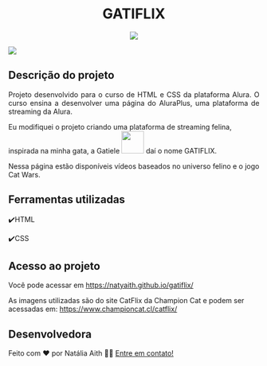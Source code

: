 <h1 align="center">GATIFLIX</h1>
<p align="center">
<img src="http://img.shields.io/static/v1?label=STATUS&message=CONCLUIDO&color=GREEN&style=for-the-badge"/>
</p>

<img src="https://user-images.githubusercontent.com/61480327/208012011-ea851597-9900-457b-8f6a-6bd50f87592d.jpg">

## Descrição do projeto 

<p align="justify">
  Projeto desenvolvido para o curso de HTML e CSS da plataforma Alura.
  O curso ensina a desenvolver uma página do AluraPlus, uma plataforma de streaming da Alura. 
  
  Eu modifiquei o projeto criando uma plataforma de streaming felina, inspirada na minha gata, a Gatiele <img src="https://user-images.githubusercontent.com/61480327/208012112-eca34688-36ac-4f72-b696-1d7a0d48fa3b.png" width="45px"> daí o nome GATIFLIX.

  
  Nessa página estão disponíveis vídeos baseados no universo felino e o jogo Cat Wars.

</p>

## Ferramentas utilizadas
:heavy_check_mark:HTML

:heavy_check_mark:CSS
###

## Acesso ao projeto

Você pode acessar em https://natyaith.github.io/gatiflix/

As imagens utilizadas são do site CatFlix da Champion Cat e podem ser acessadas em: https://www.championcat.cl/catflix/

## Desenvolvedora

Feito com ❤️ por Natália Aith 👋🏽 [Entre em contato!](https://www.linkedin.com/in/natalia-a-809153125)
